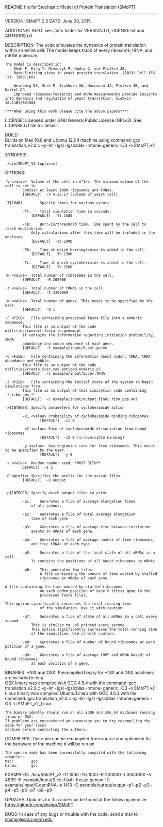 README file for Stochastic Model of Protein Translation (SMoPT)

*************************************************************************************

VERSION: SMoPT 2.0
DATE: June 28, 2015


ADDITIONAL INFO: see ./info folder for VERSION.txt, LICENSE.txt  and AUTHORS.txt

DESCRIPTION:
	The code simulates the dynamics of protein translation within an entire cell.
	The model keeps track of every ribosome, tRNA, and mRNA molecule.

	The model is described in: 
		Shah P, Ding Y, Niemczyk M, Kudla G, and Plotkin JB. 
		Rate-limiting steps in yeast protein translation. (2013) Cell 153 (7): 1589-1601

		Weinberg DE, Shah P, Eichhorn SW, Hussmann JA, Plotkin JB, and Bartel DP.
		Improved ribosome-footprint and mRNA measurements provide insights into dynamics and regulation of yeast translation. bioRxiv 10.1101/021501

	****When using this work please cite the above papers****

LICENSE: 
	Licensed under GNU General Public License (GPLv3). 
	See LICENSE.txt file for details.

BUILD:	
	Builds on Mac 10.8 and Ubuntu 12.04 machine using command: 
		gcc translation_v2.0.c -g -lm -lgsl -lgslcblas -mtune=generic -O3 -o SMoPT_v2

SYNOPSIS:

	./bin/SMoPT_V2 [options]

OPTIONS:

	-V <value>	Volume of the cell in m^3/s. The minimum volume of the cell is set to
			contain at least 1000 ribosomes and tRNAs.
			[DEFAULT]  -V 4.2E-17 (volume of yeast cell)

	-T[CHAR]		Specify times for various events

			-Tt:	Total simulation time in seconds.
				[DEFAULT]  -Tt 1500

			-Tb:	Burn-in/threshold time. Time spent by the cell to reach equilibrium.
				Only calculations after this time will be included in the analyses.
				[DEFAULT]  -Tb 1000

			-Th:	Time at which harringtonine is added to the cell.
				[DEFAULT]  -Th 1500

			-Tc:	Time at which cycloheximide is added to the cell.
				[DEFAULT]  -Tc 1500

	-R <value>	Total number of ribosomes in the cell.
			[DEFAULT]  -R 200000

	-t <value>	Total number of tRNAs in the cell.
			[DEFAULT]  -t 3300000

	-N <value>	Total number of genes. This needs to be specified by the user.
			[DEFAULT]  -N 1

	-F <FILE>	File containing processed fasta file into a numeric sequence.
			This file is an output of the code utilities/convert.fasta.to.genom.pl
			It contains the information regarding initiation probability, mRNA
			abundance and codon sequence of each gene.
			[DEFAULT]  -F example/input/S.cer.genom

	-C <FILE>	File containing the information about codon, tRNA, tRNA abundance and wobble.
			This file is an output of the code utilities/create.Scer.cod.anticod.numeric.pl
			[DEFAULT]  -C example/input/S.cer.tRNA

	-J <FILE>	File containing the initial state of the system to begin simulations from.
			This file is an output of this simulation code containing '*_ribo_pos_*'
			[DEFAULT]  -C example/input/output_final_ribo_pos.out

	-x[INTEGER]	Specify parameters for cycloheximide action

			-x1 <value>	Probability of cycloheximide binding ribosomes
					[DEFAULT]  -x1 0

			-x2 <value>	Rate of cycloheximide dissociation from bound ribosomes
					[DEFAULT]  -x2 0 (irreversible binding)

			-y <value> 	Harringtonine rate for free ribosomes. This needs to be specified by the user.
					[DEFAULT]  -y 0

	-s <value>	Random number seed. *MUST SETUP*
			DEFAULT]  -s 1

	-O <prefix>	Specifies the prefix for the output files.
			[DEFAULT]  -O output


	-p[INTEGER]	Specify which output files to print

			-p1:	Generates a file of average elongation times
				of all codons.

			-p2:	Generates a file of total average elongation
				time of each gene.

			-p3:	Generates a file of average time between initiation
				events on mRNAs of each gene.

			-p4:	Generates a file of average number of free ribosomes,
				and free tRNAs of each type.

			-p5:	Generates a file of the final state of all mRNAs in a cell.
				It contains the positions of all bound ribosomes on mRNAs.

			-p6:	This generates two files:
					A file containing the amount of time wasted by stalled
					ribosomes on mRNAs of each gene.
																																											A file containing the time wasted by stalled ribosomes
					on each codon position of Gene 0 (first gene in the
					processed fasta file).
																																											This option significantly increases the total running time
					of the simulation. Use it with caution.

			-p7:	Generates a file of state of all mRNAs in a cell every second.
				This is similar to -p5 printed every second.
				This option significantly increases the total running time
				of the simulation. Use it with caution.

			-p8:	Generates a file of number of bound ribosomes at each position of a gene.

			-p9:	Generates a file of average (RPF and mRNA based) of bound ribosomes
				at each position of a gene.

			
BINARIES:
	*NIX and OSX:
	Precompiled binary for *NIX and OSX machines are included in bin/.  
	OSX binary was compiled with GCC 4.5.4 with the command: 
		gcc translation_v2.0.c -g -lm -lgsl -lgslcblas -mtune=generic -O3 -o SMoPT_v2
	Linux binary was compiled Ubuntu/Linaro with GCC 4.6.3 with the command: 
		gcc translation_v2.0.c -g -lm -lgsl -lgslcblas -mtune=generic -O3 -o SMoPT_v2_Linux

	The binary ideally should run on all i386 and x86_64 machines running linux or OSX.
	If problems are encountered we encourage you to try recompiling the code for your local 
	machine before contacting the authors.


COMPILERS:
	The code can be recompiled from source and optimized for the hardware of the 
	machine it will be run on.
	
	The source code has been successfully compiled with the following compilers.
	Mac:		gcc
	Linux:		gcc


EXAMPLES:
	./bin/SMoPT_v2 -Tt 1500 -Tb 1000 -R 200000 -t 3300000 -N 4839 -F example/input/S.cer.flash-freeze.genom -C example/input/S.cer.tRNA -s 1413 -O example/output/output -p1 -p2 -p3 -p4 -p5 -p6 -p7 -p8 -p9

UPDATES:
	Updates for this code can be found at the following website: 
	https://github.com/shahpr/SMoPT

BUGS:
	In case of any bugs or trouble with the code, send a mail to shahpr@sas.upenn.edu
